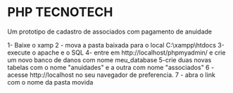 # PHP TECNOTECH
 Um prototipo de cadastro de associados com pagamento de anuidade

 1- Baixe o xamp
 2 - mova a pasta baixada para o local C:\xampp\htdocs
 3-execute o apache e o SQL
 4- entre em http://localhost/phpmyadmin/ e crie um novo banco de danos com nome meu_database
 5-crie duas novas tabelas com o nome "anuidades" e a outra com nome "associados"
 6 - acesse http://localhost no seu navegador de preferencia.
 7 - abra o link com o nome da pasta movida
 

